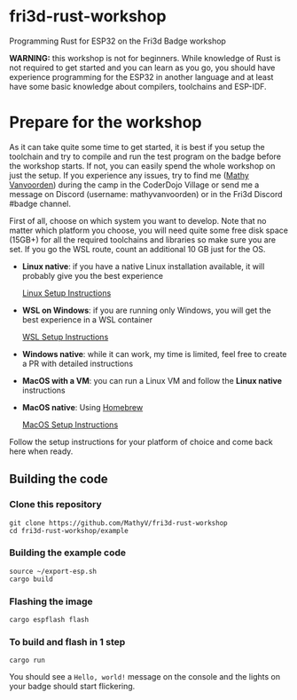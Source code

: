 # fri3d-rust-workshop
Programming Rust for ESP32 on the Fri3d Badge workshop

**WARNING:** this workshop is not for beginners. While knowledge of Rust is not required to get started and you can learn as you go, you should have experience programming for the ESP32 in another language and at least have some basic knowledge about compilers, toolchains and ESP-IDF.

# Prepare for the workshop

As it can take quite some time to get started, it is best if you setup the toolchain and try to compile and run the test program on the badge before the workshop starts. If not, you can easily spend the whole workshop on just the setup. If you experience any issues, try to find me ([Mathy Vanvoorden](https://github.com/MathyV)) during the camp in the CoderDojo Village or send me a message on Discord (username: mathyvanvoorden) or in the Fri3d Discord #badge channel.

First of all, choose on which system you want to develop. Note that no matter which platform you choose, you will need quite some free disk space (15GB+) for all the required toolchains and libraries so make sure you are set. If you go the WSL route, count an additional 10 GB just for the OS.

* **Linux native**: if you have a native Linux installation available, it will probably give you the best experience
  
  [Linux Setup Instructions](./docs/setup/linux)
* **WSL on Windows**: if you are running only Windows, you will get the best experience in a WSL container
  
  [WSL Setup Instructions](./docs/setup/wsl)
* **Windows native**: while it can work, my time is limited, feel free to create a PR with detailed instructions
* **MacOS with a VM**: you can run a Linux VM and follow the **Linux native** instructions
* **MacOS native**: Using [Homebrew](https://brew.sh/)  
  
  [MacOS Setup Instructions](./docs/setup/macos)

Follow the setup instructions for your platform of choice and come back here when ready.

## Building the code

### Clone this repository
```
git clone https://github.com/MathyV/fri3d-rust-workshop
cd fri3d-rust-workshop/example
```

### Building the example code
```
source ~/export-esp.sh
cargo build
```

### Flashing the image
```
cargo espflash flash
```

### To build and flash in 1 step
```
cargo run
```

You should see a `Hello, world!` message on the console and the lights on your badge should start flickering.
